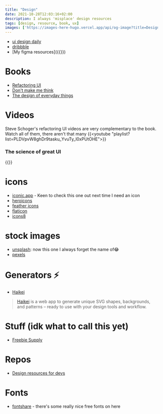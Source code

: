 ```yaml
---
title: "Design"
date: 2021-10-28T12:03:16+02:00
description: I always 'misplace' design resources
tags: [design, resource, book, ux]
images: ['https://images-here-hugo.vercel.app/api/og-image?title=Design%20Resources']
---
```


- [ui design daily](https://www.uidesigndaily.com/)
- [dribbble](https://dribbble.com/)
- [My figma resources]({{<ref figma>}})

# Books
- [Refactoring UI](https://www.goodreads.com/book/show/43190966-refactoring-ui)
- [Don't make me think](https://www.goodreads.com/book/show/18197267-don-t-make-me-think-revisited)
- [The design of everyday things](https://www.goodreads.com/book/show/840.The_Design_of_Everyday_Things)

# Videos
Steve Schoger's refactoring UI videos are very complementary to the book. Watch all of them, there aren't that many
{{<youtube "playlist?list=PLDVpvW8ghDr9tasku_YvuTy_l0xPUtOHE">}}

### The science of great UI
{{<youtube nx1tOOc_3fU>}}

# icons
- [iconic.app](https://iconic.app/) - Keen to check this one out next time I need an icon
- [heroicons](https://heroicons.dev/)
- [feather icons](https://feathericons.com/)
- [flaticon](https://www.flaticon.com/free-icons/spotify)
- [icons8](https://icons8.com/)

# stock images
- [unsplash](https://unsplash.com/): now this one I always forget the name of😂
- [pexels](https://www.pexels.com/)

# Generators ⚡
- [Haikei](https://haikei.app/)
> [Haikei](https://haikei.app/) is a web app to generate unique SVG shapes, backgrounds, and patterns – ready to use with your design tools and workflow.

# Stuff (idk what to call this yet)
- [Freebie Supply](https://freebiesupply.com/free-figma/page/5/)

# Repos
- [Design resources for devs](https://github.com/bradtraversy/design-resources-for-developers)

# Fonts
- [fontshare](https://www.fontshare.com/) - there's some really nice free fonts on here